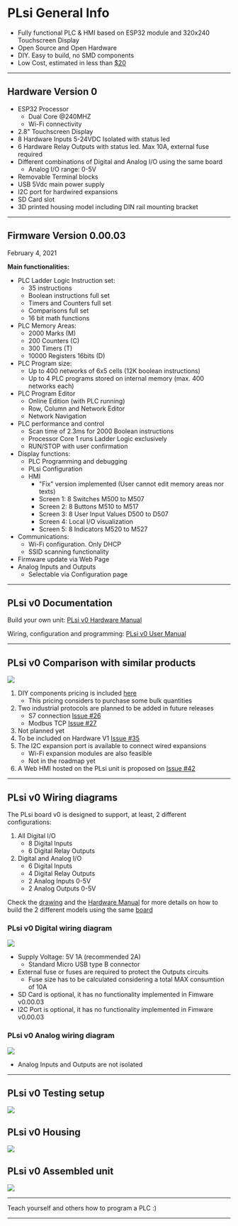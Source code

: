 # **PLsi General Info**

+ Fully functional PLC & HMI based on ESP32 module and 320x240 Touchscreen Display  
+ Open Source and Open Hardware
+ DIY. Easy to build, no SMD components
+ Low Cost, estimated in less than [$20](hard/v0-CPU/)

-----------------------------------------------------------------------------------------

## Hardware Version 0

- ESP32 Processor
	+ Dual Core @240MHZ
	+ Wi-Fi connectivity
- 2.8" Touchscreen Display
- 8 Hardware Inputs 5-24VDC Isolated with status led
- 6 Hardware Relay Outputs with status led. Max 10A, external fuse required
- Different combinations of Digital and Analog I/O using the same board
	+ Analog I/O range: 0-5V 
- Removable Terminal blocks
- USB 5Vdc main power supply
- I2C port for hardwired expansions
- SD Card slot
- 3D printed housing model including DIN rail mounting bracket

-----------------------------------------------------------------------------------------

## Firmware Version 0.00.03
February 4, 2021

**Main functionalities:**

- PLC Ladder Logic Instruction set: 
	+ 35 instructions
	+ Boolean instructions full set
	+ Timers and Counters full set
	+ Comparisons full set
	+ 16 bit math functions
- PLC Memory Areas:
	+ 2000 Marks (M)
	+ 200 Counters (C) 
	+ 300 Timers (T)
	+ 10000 Registers 16bits (D)
- PLC Program size:
	+ Up to 400 networks of 6x5 cells (12K boolean instructions)
	+ Up to 4 PLC programs stored on internal memory (max. 400 networks each)
- PLC Program Editor
	+ Online Edition (with PLC running)
	+ Row, Column and Network Editor
	+ Network Navigation
- PLC performance and control
	+ Scan time of 2.3ms for 2000 Boolean instructions
	+ Processor Core 1 runs Ladder Logic exclusively
	+ RUN/STOP with user confirmation
- Display functions:
	+ PLC Programming and debugging
	+ PLsi Configuration
	+ HMI
		- "Fix" version implemented (User cannot edit memory areas nor texts)
		- Screen 1: 8 Switches M500 to M507
		- Screen 2: 8 Buttons  M510 to M517
		- Screen 3: 8 User Input Values D500 to D507 
		- Screen 4: Local I/O visualization
		- Screen 5: 8 Indicators M520 to M527
- Communications:
	+ Wi-Fi configuration. Only DHCP
	+ SSID scanning functionality
- Firmware update via Web Page
- Analog Inputs and Outputs
	+ Selectable via Configuration page

-----------------------------------------------------------------------------------------

## PLsi v0 Documentation

Build your own unit: [PLsi v0 Hardware Manual](./doc/PLsi_v0_Hardware_Manual.pdf)

Wiring, configuration and programming: [PLsi v0 User Manual](./doc/PLsi_v0_User_Manual.pdf)

 <!---
Or watch the Youtube videos: 
 + [Building a PLsi v0 - EN](https://www.youtube.com)
 + [Building a PLsi v0 - SP](https://www.youtube.com)
 + [Configuring and Programming a PLsi v0 - EN](https://www.youtube.com)
 + [Configuring and Programming a PLsi v0 - SP](https://www.youtube.com)
-->
-----------------------------------------------------------------------------------------

## PLsi v0 Comparison with similar products

![](./doc/PLsi_comparison.png)

 1. DIY components pricing is included [here](hard/v0-CPU/)
 	- This pricing considers to purchase some bulk quantities
 2. Two industrial protocols are planned to be added in future releases
 	- S7 connection [Issue #26](https://github.com/ElPercha/PLsi/issues/26)
	- Modbus TCP [Issue #27](https://github.com/ElPercha/PLsi/issues/27)
 3. Not planned yet
 4. To be included on Hardware V1 [Issue #35](https://github.com/ElPercha/PLsi/issues/35)
 5. The I2C expansion port is available to connect wired expansions
 	- Wi-Fi expansion modules are also feasible
	- Not in the roadmap yet
 6. A Web HMI hosted on the PLsi unit is proposed on [Issue #42](https://github.com/ElPercha/PLsi/issues/42)

-----------------------------------------------------------------------------------------

## PLsi v0 Wiring diagrams

The PLsi board v0 is designed to support, at least, 2 different configurations:
 1. All Digital I/O
 	- 8 Digital Inputs
	- 6 Digital Relay Outputs
 2. Digital and Analog I/O
 	- 6 Digital Inputs
	- 4 Digital Relay Outputs
 	- 2 Analog Inputs 0-5V
 	- 2 Analog Outputs 0-5V
 
Check the [drawing](./hard/v0-CPU/board/schematic/Schematic_PLsi_v0.pdf) and the [Hardware Manual](./doc/PLsi_v0_Hardware_Manual.pdf) for more details on how to build the 2 different models using the same [board](./hard/v0-CPU/board/pictures/PLsi_board.svg)

### PLsi v0 Digital wiring diagram 

![](./doc/PLsi_wiring_digital.svg)

+ Supply Voltage: 5V 1A (recommended 2A)
	- Standard Micro USB type B connector
+ External fuse or fuses are required to protect the Outputs circuits
	- Fuse size has to be calculated considering a total MAX consumtion of 10A
+ SD Card is optional, it has no functionality implemented in Fimware v0.00.03
+ I2C Port is optional, it has no functionality implemented in Fimware v0.00.03

### PLsi v0 Analog wiring diagram

![](./doc/PLsi_wiring_analog.svg)

+ Analog Inputs and Outputs are not isolated

-----------------------------------------------------------------------------------------

## PLsi v0 Testing setup 

![](./hard/v0-CPU/board/pictures/PLsi_04.jpg)

## PLsi v0 Housing

![](./hard/v0-CPU/housing/pictures/PLsi_v0-Assembly.png)

## PLsi v0 Assembled unit

![](./hard/v0-CPU/housing/pictures/4.png)

-----------------------------------------------------------------------------------------

Teach yourself and others how to program a PLC :)

-----------------------------------------------------------------------------------------
